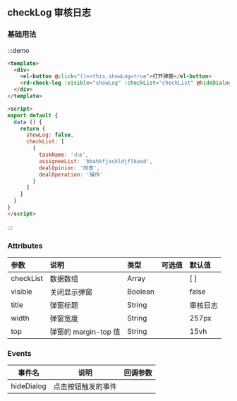 ## checkLog 审核日志

### 基础用法

:::demo

```html
<template>
  <div>
    <el-button @click="()=>this.showLog=true">打开弹窗</el-button>
    <rd-check-log :visible="showLog" :checkList="checkList" @hideDialog="showLog = false" />
  </div>
</template>

<script>
export default {
  data () {
    return {
      showLog: false,
      checkList: [
        {
          taskName: '小a',
          assigneeList: 'bbahkfjaskldjflkasd',
          dealOpinion: '同意',
          dealOperation: '操作'
        }
      ]
    }
  }
}
</script>
```

:::


### Attributes

| 参数  | 说明  | 类型  | 可选值  | 默认值  |
|:----------|:----------|:----------|:----------|:----------|
| checkList    | 数据数组    | Array    |     | [ ]    |
| visible    | 关闭显示弹窗    | Boolean    |     | false    |
| title    | 弹窗标题    | String    |     | 审核日志    |
| width    | 弹窗宽度    | String    |     | 257px    |
| top    | 弹窗的 margin-top 值    | String    |     | 15vh    |

### Events

| 事件名 | 说明               | 回调参数 |
| ------ | ------------------ | -------- |
| hideDialog  | 点击按钮触发的事件 |  |
